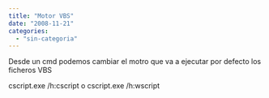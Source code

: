 ```yaml
---
title: "Motor VBS"
date: "2008-11-21"
categories: 
  - "sin-categoria"
---
```


Desde un cmd podemos cambiar el motro que va a ejecutar por defecto los ficheros VBS

cscript.exe /h:cscript o cscript.exe /h:wscript
